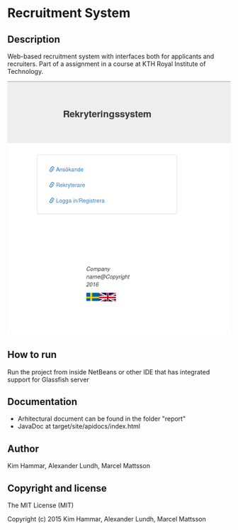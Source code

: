 # Recruitment System

## Description

Web-based recruitment system with interfaces both for applicants and recruiters. Part of a assignment in a course at KTH Royal Institute of Technology.

![Screenshot](screenshots/screenshot.png "Screenshot")

## How to run

Run the project from inside NetBeans or other IDE that has integrated support for Glassfish server

## Documentation

- Arhitectural document can be found in the folder "report"
- JavaDoc at target/site/apidocs/index.html

## Author

Kim Hammar, Alexander Lundh, Marcel Mattsson

## Copyright and license

The MIT License (MIT)

Copyright (c) 2015 Kim Hammar, Alexander Lundh, Marcel Mattsson